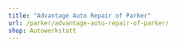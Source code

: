 ```yaml
---
title: "Advantage Auto Repair of Parker"
url: /parker/advantage-auto-repair-of-parker/
shop: Autowerkstatt
---
```

